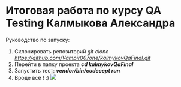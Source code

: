 # Итоговая работа по курсу QA Testing Калмыкова Александра
Руководство по запуску:
1. Склонировать репозиторий *git clone https://github.com/Vampir007one/kalmykovQaFinal.git*
2. Перейти в папку проекта ***cd kalmykovQaFinal***
3. Запустить тест: ***vendor/bin/codecept run***
4. Вроде всё ! :)
<a href="https://asciinema.org/a/uq2zSrCwmAfEfxBkDj2FFHslZ" target="_blank"><img src="https://asciinema.org/a/uq2zSrCwmAfEfxBkDj2FFHslZ.svg" /></a>
